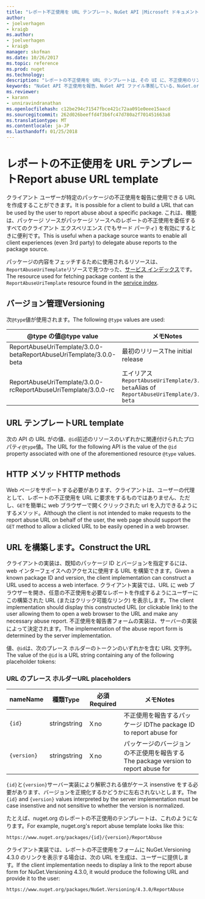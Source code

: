 ```yaml
---
title: "レポート不正使用を URL テンプレート、NuGet API |Microsoft ドキュメント"
author:
- joelverhagen
- kraigb
ms.author:
- joelverhagen
- kraigb
manager: skofman
ms.date: 10/26/2017
ms.topic: reference
ms.prod: nuget
ms.technology: 
description: "レポートの不正使用を URL テンプレートは、その UI に、不正使用のリンクを表示するクライアントを使用できます。"
keywords: "NuGet API 不正使用を報告、NuGet API ファイル準拠している、NuGet.org レポート URL テンプレート"
ms.reviewer:
- karann
- unniravindranathan
ms.openlocfilehash: c12be294c71547fbce421c72aa091e0eee15aacd
ms.sourcegitcommit: 262d026beeffd4f3b6fc47d780a2f701451663a8
ms.translationtype: MT
ms.contentlocale: ja-JP
ms.lasthandoff: 01/25/2018
---
```

# <a name="report-abuse-url-template"></a><span data-ttu-id="9a75c-104">レポートの不正使用を URL テンプレート</span><span class="sxs-lookup"><span data-stu-id="9a75c-104">Report abuse URL template</span></span>

<span data-ttu-id="9a75c-105">クライアント ユーザーが特定のパッケージの不正使用を報告に使用できる URL を作成することができます。</span><span class="sxs-lookup"><span data-stu-id="9a75c-105">It is possible for a client to build a URL that can be used by the user to report abuse about a specific package.</span></span> <span data-ttu-id="9a75c-106">これは、機能は、パッケージ ソースがパッケージ ソースへのレポートの不正使用を委任するすべてのクライアント エクスペリエンス (でもサード パーティ) を有効にするときに便利です。</span><span class="sxs-lookup"><span data-stu-id="9a75c-106">This is useful when a package source wants to enable all client experiences (even 3rd party) to delegate abuse reports to the package source.</span></span>

<span data-ttu-id="9a75c-107">パッケージの内容をフェッチするために使用されるリソースは、`ReportAbuseUriTemplate`リソースで見つかった、[サービス インデックス](service-index.md)です。</span><span class="sxs-lookup"><span data-stu-id="9a75c-107">The resource used for fetching package content is the `ReportAbuseUriTemplate` resource found in the [service index](service-index.md).</span></span>

## <a name="versioning"></a><span data-ttu-id="9a75c-108">バージョン管理</span><span class="sxs-lookup"><span data-stu-id="9a75c-108">Versioning</span></span>

<span data-ttu-id="9a75c-109">次`@type`値が使用されます。</span><span class="sxs-lookup"><span data-stu-id="9a75c-109">The following `@type` values are used:</span></span>

<span data-ttu-id="9a75c-110">@type の値</span><span class="sxs-lookup"><span data-stu-id="9a75c-110">@type value</span></span>                       | <span data-ttu-id="9a75c-111">メモ</span><span class="sxs-lookup"><span data-stu-id="9a75c-111">Notes</span></span>
--------------------------------- | -----
<span data-ttu-id="9a75c-112">ReportAbuseUriTemplate/3.0.0-beta</span><span class="sxs-lookup"><span data-stu-id="9a75c-112">ReportAbuseUriTemplate/3.0.0-beta</span></span> | <span data-ttu-id="9a75c-113">最初のリリース</span><span class="sxs-lookup"><span data-stu-id="9a75c-113">The initial release</span></span>
<span data-ttu-id="9a75c-114">ReportAbuseUriTemplate/3.0.0-rc</span><span class="sxs-lookup"><span data-stu-id="9a75c-114">ReportAbuseUriTemplate/3.0.0-rc</span></span>   | <span data-ttu-id="9a75c-115">エイリアス`ReportAbuseUriTemplate/3.0.0-beta`</span><span class="sxs-lookup"><span data-stu-id="9a75c-115">Alias of `ReportAbuseUriTemplate/3.0.0-beta`</span></span>

## <a name="url-template"></a><span data-ttu-id="9a75c-116">URL テンプレート</span><span class="sxs-lookup"><span data-stu-id="9a75c-116">URL template</span></span>

<span data-ttu-id="9a75c-117">次の API の URL がの値、`@id`前述のリソースのいずれかに関連付けられたプロパティ`@type`値。</span><span class="sxs-lookup"><span data-stu-id="9a75c-117">The URL for the following API is the value of the `@id` property associated with one of the aforementioned resource `@type` values.</span></span>

## <a name="http-methods"></a><span data-ttu-id="9a75c-118">HTTP メソッド</span><span class="sxs-lookup"><span data-stu-id="9a75c-118">HTTP methods</span></span>

<span data-ttu-id="9a75c-119">Web ページをサポートする必要があります、クライアントは、ユーザーの代理として、レポートの不正使用を URL に要求をするものではありません、ただし、`GET`を簡単に web ブラウザーで開くクリックされた url を入力できるようにするメソッド。</span><span class="sxs-lookup"><span data-stu-id="9a75c-119">Although the client is not intended to make requests to the report abuse URL on behalf of the user, the web page should support the `GET` method to allow a clicked URL to be easily opened in a web browser.</span></span>

## <a name="construct-the-url"></a><span data-ttu-id="9a75c-120">URL を構築します。</span><span class="sxs-lookup"><span data-stu-id="9a75c-120">Construct the URL</span></span>

<span data-ttu-id="9a75c-121">クライアントの実装は、既知のパッケージ ID とバージョンを指定するには、web インターフェイスへのアクセスに使用する URL を構築できます。</span><span class="sxs-lookup"><span data-stu-id="9a75c-121">Given a known package ID and version, the client implementation can construct a URL used to access a web interface.</span></span> <span data-ttu-id="9a75c-122">クライアント実装では、URL に web ブラウザーを開き、任意の不正使用を必要なレポートを作成するようにユーザーにこの構築された URL (またはクリック可能なリンク) を表示します。</span><span class="sxs-lookup"><span data-stu-id="9a75c-122">The client implementation should display this constructed URL (or clickable link) to the user allowing them to open a web browser to the URL and make any necessary abuse report.</span></span> <span data-ttu-id="9a75c-123">不正使用を報告書フォームの実装は、サーバーの実装によって決定されます。</span><span class="sxs-lookup"><span data-stu-id="9a75c-123">The implementation of the abuse report form is determined by the server implementation.</span></span>

<span data-ttu-id="9a75c-124">値、`@id`は、次のプレース ホルダーのトークンのいずれかを含む URL 文字列。</span><span class="sxs-lookup"><span data-stu-id="9a75c-124">The value of the `@id` is a URL string containing any of the following placeholder tokens:</span></span>

### <a name="url-placeholders"></a><span data-ttu-id="9a75c-125">URL のプレース ホルダー</span><span class="sxs-lookup"><span data-stu-id="9a75c-125">URL placeholders</span></span>

<span data-ttu-id="9a75c-126">name</span><span class="sxs-lookup"><span data-stu-id="9a75c-126">Name</span></span>        | <span data-ttu-id="9a75c-127">種類</span><span class="sxs-lookup"><span data-stu-id="9a75c-127">Type</span></span>    | <span data-ttu-id="9a75c-128">必須</span><span class="sxs-lookup"><span data-stu-id="9a75c-128">Required</span></span> | <span data-ttu-id="9a75c-129">メモ</span><span class="sxs-lookup"><span data-stu-id="9a75c-129">Notes</span></span>
----------- | ------- | -------- | -----
`{id}`      | <span data-ttu-id="9a75c-130">string</span><span class="sxs-lookup"><span data-stu-id="9a75c-130">string</span></span>  | <span data-ttu-id="9a75c-131">Ｘ</span><span class="sxs-lookup"><span data-stu-id="9a75c-131">no</span></span>       | <span data-ttu-id="9a75c-132">不正使用を報告するパッケージ ID</span><span class="sxs-lookup"><span data-stu-id="9a75c-132">The package ID to report abuse for</span></span>
`{version}` | <span data-ttu-id="9a75c-133">string</span><span class="sxs-lookup"><span data-stu-id="9a75c-133">string</span></span>  | <span data-ttu-id="9a75c-134">Ｘ</span><span class="sxs-lookup"><span data-stu-id="9a75c-134">no</span></span>       | <span data-ttu-id="9a75c-135">パッケージのバージョンの不正使用を報告する</span><span class="sxs-lookup"><span data-stu-id="9a75c-135">The package version to report abuse for</span></span>

<span data-ttu-id="9a75c-136">`{id}`と`{version}`サーバー実装により解釈される値がケース insenstive をする必要があります、バージョンを正規化するかどうかに左右されないとします。</span><span class="sxs-lookup"><span data-stu-id="9a75c-136">The `{id}` and `{version}` values interpreted by the server implementation must be case insenstive and not sensitive to whether the version is normalized.</span></span>

<span data-ttu-id="9a75c-137">たとえば、nuget.org のレポートの不正使用のテンプレートは、これのようになります。</span><span class="sxs-lookup"><span data-stu-id="9a75c-137">For example, nuget.org's report abuse template looks like this:</span></span>

    https://www.nuget.org/packages/{id}/{version}/ReportAbuse

<span data-ttu-id="9a75c-138">クライアント実装では、レポートの不正使用をフォームに NuGet.Versioning 4.3.0 のリンクを表示する場合は、次の URL を生成は、ユーザーに提供します。</span><span class="sxs-lookup"><span data-stu-id="9a75c-138">If the client implementation needs to display a link to the report abuse form for NuGet.Versioning 4.3.0, it would produce the following URL and provide it to the user:</span></span>

    https://www.nuget.org/packages/NuGet.Versioning/4.3.0/ReportAbuse
